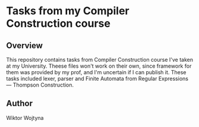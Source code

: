 # Tasks from my Compiler Construction course

## Overview
This repository contains tasks from Compiler Construction course I've taken at my University. Theese files won't work on their own, since framework for them was provided by my prof, and I'm uncertain if I can publish it. These tasks included lexer, parser and Finite Automata from Regular Expressions — Thompson Construction.
## Author
Wiktor Wojtyna
